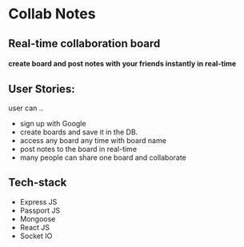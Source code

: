 # Collab Notes

## Real-time collaboration board

#### create board and post notes with your friends instantly in real-time

## User Stories:
user can ..
- sign up with Google
- create boards and save it in the DB.
- access any board any time with board name
- post notes to the board in real-time
- many people can share one board and collaborate

## Tech-stack

- Express JS
- Passport JS
- Mongoose
- React JS
- Socket IO